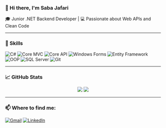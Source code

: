 ### 👋 Hi there, I'm **Saba Jafari**
🎓 Junior .NET Backend Developer | 💻 Passionate about Web APIs and Clean Code  

---

### 🚀 Skills

![C#](https://img.shields.io/badge/-C%23-239120?style=flat-square&logo=c-sharp&logoColor=white)
![Core MVC](https://img.shields.io/badge/-ASP.NET%20Core%20MVC-5C2D91?style=flat-square&logo=dotnet&logoColor=white)
![Core API](https://img.shields.io/badge/-ASP.NET%20Core%20API-512BD4?style=flat-square&logo=dotnet&logoColor=white)
![Windows Forms](https://img.shields.io/badge/-Windows%20Forms-0078D7?style=flat-square&logo=windows&logoColor=white)
![Entity Framework](https://img.shields.io/badge/-Entity%20Framework-68217A?style=flat-square&logo=dotnet&logoColor=white)
![OOP](https://img.shields.io/badge/-OOP-FF6F00?style=flat-square)
![SQL Server](https://img.shields.io/badge/-SQL%20Server-CC2927?style=flat-square&logo=microsoftsqlserver&logoColor=white)
![Git](https://img.shields.io/badge/-Git-F05032?style=flat-square&logo=git&logoColor=white)


---

### 📈 GitHub Stats

<p align="center">
  <img src="https://github-readme-stats.vercel.app/api?username=sabaj30&show_icons=true&theme=radical" />
  <img src="https://github-readme-stats.vercel.app/api/top-langs/?username=sabaj30&layout=compact&theme=radical" />
</p>

---

### 📫 Where to find me:

[![Gmail](https://img.shields.io/badge/Gmail-D14836?style=for-the-badge&logo=gmail&logoColor=white)](mailto:sabajafaricc@gmail.com)
[![LinkedIn](https://img.shields.io/badge/LinkedIn-blue?style=for-the-badge&logo=linkedin&logoColor=white)](https://www.linkedin.com/in/saba-jafari-bb9127288/)
